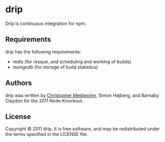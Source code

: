 # drip

Drip is continuous integration for npm.

## Requirements

drip has the following requirements:

* redis (for resque, and scheduling and working of builds)
* mongodb (for storage of build statistics)

## Authors

drip was written by [Christopher Meiklejohn](mailto:christopher.meiklejohn@gmail.com), Simon Højberg, and Barnaby Claydon for the 2011 Node Knockout.

## License

Copyright © 2011 drip.  It is free software, and may be redistributed under the terms specified in the LICENSE file.
